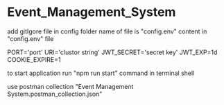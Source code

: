 # Event_Management_System

add gitIgore file in config folder 
name of file is "config.env"
content in "config.env" file

PORT='port'
URI='clustor string'
JWT_SECRET='secret key'
JWT_EXP=1d
COOKIE_EXPIRE=1

to start application run "npm run start" command in terminal shell

use postman collection 
"Event Management System.postman_collection.json"